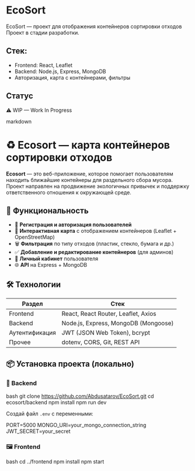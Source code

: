 # EcoSort
EcoSort — проект для отображения контейнеров сортировки отходов
Проект в стадии разработки.

## Стек:
- Frontend: React, Leaflet
- Backend: Node.js, Express, MongoDB
- Авторизация, карта с контейнерами, фильтры

## Статус
⚠️ WIP — Work In Progress

markdown
# ♻️ Ecosort — карта контейнеров сортировки отходов

**Ecosort** — это веб-приложение, которое помогает пользователям находить ближайшие контейнеры для раздельного сбора мусора. Проект направлен на продвижение экологичных привычек и поддержку ответственного отношения к окружающей среде.

## 🚀 Функциональность

- 🔐 **Регистрация и авторизация пользователей**
- 📍 **Интерактивная карта** с отображением контейнеров (Leaflet + OpenStreetMap)
- 🗑️ **Фильтрация** по типу отходов (пластик, стекло, бумага и др.)
- ✅ **Добавление и редактирование контейнеров** (для админов)
- 👤 **Личный кабинет** пользователя
- 🌐 **API** на Express + MongoDB

## 🛠️ Технологии

| Раздел       | Стек                                         |
|--------------|----------------------------------------------|
| Frontend     | React, React Router, Leaflet, Axios          |
| Backend      | Node.js, Express, MongoDB (Mongoose)         |
| Аутентификация | JWT (JSON Web Token), bcrypt               |
| Прочее        | dotenv, CORS, Git, REST API                 |

## 📦 Установка проекта (локально)

### 🔧 Backend

bash
git clone https://github.com/Abdusatarov/EcoSort.git
cd ecosort/backend
npm install
npm run dev


Создай файл `.env` с переменными:


PORT=5000
MONGO_URI=your_mongo_connection_string
JWT_SECRET=your_secret


### 🖼️ Frontend

bash
cd ../frontend
npm install
npm start




